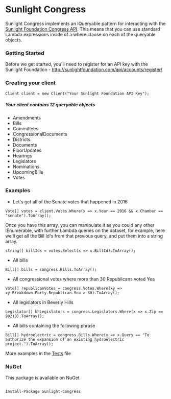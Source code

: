 # Sunlight Congress

Sunlight Congress implements an IQueryable pattern for interacting with the [Sunlight Foundation Congress API](https://sunlightlabs.github.io/congress/). 
This means that you can use standard Lambda expressions inside of a where clause on each of the queryable objects.

### Getting Started

Before we get started, you'll need to register for an API key with the Sunlight Foundation - 
http://sunlightfoundation.com/api/accounts/register/


### Creating your client
`Client client = new Client("Your Sunlight Foundation API Key");`

##### Your client contains 12 queryable objects
- Amendments
- Bills
- Committees
- CongressionalDocuments
- Districts
- Documents
- FloorUpdates
- Hearings
- Legislators
- Nominations
- UpcomingBills
- Votes


### Examples
- Let's get all of the Senate votes that happened in 2016

`Vote[] votes = client.Votes.Where(x => x.Year == 2016 && x.Chamber == "senate").ToArray();`

Once you have this array, you can manipulate it as you could any other IEnumerable, with further Lambda queries on the dataset, for example, here we'll get all the Bill Id's from that previous query, and put them into a string array.

`string[] billIds = votes.Select(x => x.BillId).ToArray();`

- All bills
 
```Bill[] bills = congress.Bills.ToArray();```

- All congressional votes where more than 30 Republicans voted Yea
 
```Vote[] republicanVotes = congress.Votes.Where(xy => xy.Breakdown.Party.Republican.Yea > 30).ToArray();```

- All legislators in Beverly Hills
 
```Legislator[] bhLegislators = congress.Legislators.Where(x => x.Zip == 90210).ToArray();```

- All bills containing the following phrase

```Bill[] hydroelectric = congress.Bills.Where(x => x.Query == "To authorize the expansion of an existing hydroelectric project.").ToArray();```

More examples in the [Tests](https://github.com/reidcompton/Sunlight-Congress/blob/master/tests/SunlightCongress.UnitTests/Tests.cs) file

### NuGet
This package is available on NuGet

```

Install-Package Sunlight-Congress

```
